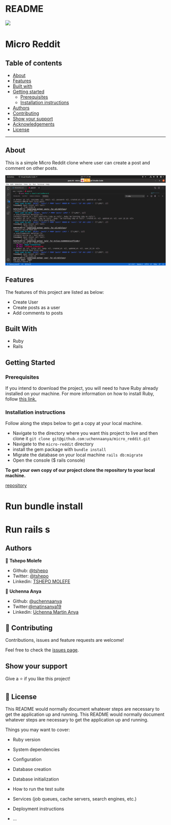# README

![](https://img.shields.io/badge/Microverse-blueviolet)

# Micro Reddit

## Table of contents

- [About](#about)
- [Features](#features)
- [Built with](#built-with)
- [Getting started](#getting-started)
  * [Prerequisites](#prerequisites)
  * [Installation instructions](#installation-instructions)
- [Authors](#authors)
- [Contributing](#-contributing)
- [Show your support](#show-your-support)
- [Acknowledgements](#acknowledgments)
- [License](#-license)

---

## About

This is a simple Micro Reddit clone where user can create a post and comment on other posts.

![Screenshot of console](./images/c1.png)

## Features

The features of this project are listed as below:

- Create User
- Create posts as a user
- Add comments to posts

## Built With

- Ruby
- Rails

## Getting Started

### Prerequisites

If you intend to download the project, you will need to have Ruby already installed on your machine. For more information on how to install Ruby, follow [this link.](https://www.ruby-lang.org/en/downloads/)

### Installation instructions

Follow along the steps below to get a copy at your local machine.

- Navigate to the directory where you want this project to live and then clone it `git clone git@github.com:uchennaanya/micro_reddit.git`
- Navigate to the `micro-reddit` directory
- install the gem package with `bundle install`
- Migrate the database on your local machine `rails db:migrate`
- Open the console ($ rails console)

**To get your own copy of our project clone the repository to your local machine.**

[repository](https://github.com/uchennaanya/micro_reddit)

# Run bundle install

# Run rails s



## Authors

👤 **Tshepo Molefe**

- Github: [@tshepo](https://github.com/TSHEPO-CLOUD)
- Twitter: [@tshepo](https://twitter.com/tshepomolefe)
- Linkedin: [TSHEPO MOLEFE](https://linkedin.com/tshepo-molefe)

👤 **Uchenna Anya**

- Github: [@uchennaanya](https://github.com/uchennaanya)
- Twitter:[@matinsanya19](https://twitter.com/matinsanya19)
- Linkedin: [Uchenna Martin Anya](https://linkedin.com/Uchenna-Anya)


## 🤝 Contributing

Contributions, issues and feature requests are welcome!

Feel free to check the [issues page](https://github.com/uchennaanya/micro_reddit/issues).

## Show your support

Give a ⭐️ if you like this project!


## 📝 License

This README would normally document whatever steps are necessary to get the
application up and running.
This README would normally document whatever steps are necessary to get the
application up and running.

Things you may want to cover:

* Ruby version

* System dependencies

* Configuration

* Database creation

* Database initialization

* How to run the test suite

* Services (job queues, cache servers, search engines, etc.)

* Deployment instructions

* ...
